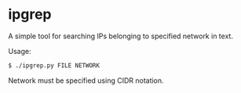 # ipgrep

A simple tool for searching IPs belonging to specified network in text.

Usage:

```bash
$ ./ipgrep.py FILE NETWORK
```

Network must be specified using CIDR notation.